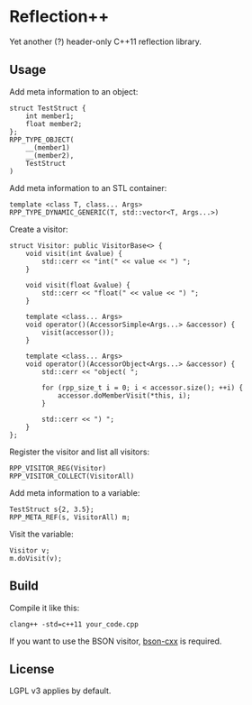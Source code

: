 Reflection++
===

Yet another (?) header-only C++11 reflection library.

Usage
---

Add meta information to an object:

    struct TestStruct {
        int member1;
        float member2;
    };
    RPP_TYPE_OBJECT(
        __(member1)
        __(member2),
        TestStruct
    )

Add meta information to an STL container:

    template <class T, class... Args>
    RPP_TYPE_DYNAMIC_GENERIC(T, std::vector<T, Args...>)

Create a visitor:

    struct Visitor: public VisitorBase<> {
        void visit(int &value) {
            std::cerr << "int(" << value << ") ";
        }

        void visit(float &value) {
            std::cerr << "float(" << value << ") ";
        }

        template <class... Args>
        void operator()(AccessorSimple<Args...> &accessor) {
            visit(accessor());
        }

        template <class... Args>
        void operator()(AccessorObject<Args...> &accessor) {
            std::cerr << "object( ";

            for (rpp_size_t i = 0; i < accessor.size(); ++i) {
                accessor.doMemberVisit(*this, i);
            }

            std::cerr << ") ";
        }
    };

Register the visitor and list all visitors:

    RPP_VISITOR_REG(Visitor)
    RPP_VISITOR_COLLECT(VisitorAll)

Add meta information to a variable:

    TestStruct s{2, 3.5};
    RPP_META_REF(s, VisitorAll) m;

Visit the variable:

    Visitor v;
    m.doVisit(v);

Build
---

Compile it like this:

    clang++ -std=c++11 your_code.cpp

If you want to use the BSON visitor, [bson-cxx](https://github.com/mongodb/mongo-cxx-driver) is required.

License
---

LGPL v3 applies by default.
